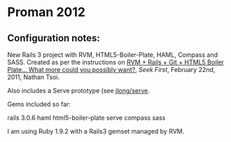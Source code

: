 # Proman 2012

## Configuration notes:
New Rails 3 project with RVM, HTML5-Boiler-Plate, HAML, Compass and SASS.
Created as per the instructions on [RVM + Rails + Git + HTML5 Boiler Plate… What more could you possibly want?](http://blog.vertile.com/nathan/2011/02/rvm-rails-git-html5-boiler-plate-what-more-could-you-possibly-want/), *Seek First*, February 22nd, 2011, Nathan Tsoi.

Also includes a Serve prototype (see [jlong/serve](https://github.com/jlong/serve).

Gems included so far:

   rails 3.0.6
   haml
   html5-boiler-plate
   serve
   compass
   sass

I am using Ruby 1.9.2 with a Rails3 gemset managed by RVM.
